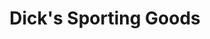 ---
title: "Dick's Sporting Goods"
url: /miami/dicks-sporting-goods-northwest-117th-place/
shop: sports
---